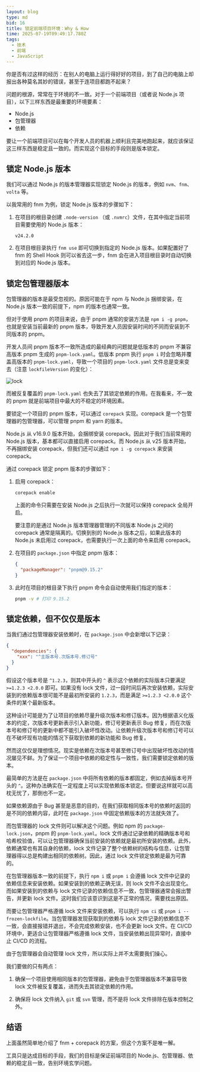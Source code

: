 ```yaml
---
layout: blog
type: md
bid: 16
title: 锁定前端项目环境：Why & How
time: 2025-07-19T09:49:17.780Z
tags:
  - 技术
  - 前端
  - JavaScript
---
```


你是否有过这样的经历：在别人的电脑上运行得好好的项目，到了自己的电脑上却报出各种莫名其妙的错误，甚至于连项目都跑不起来？

问题的根源，常常在于环境的不一致。对于一个前端项目（或者说 Node.js 项目），以下三样东西是最重要的环境要素：

- Node.js
- 包管理器
- 依赖

要让一个前端项目可以在每个开发人员的机器上顺利且完美地跑起来，就应该保证这三样东西是稳定且一致的。而实现这个目标的手段则是版本锁定。

## 锁定 Node.js 版本

我们可以通过 Node.js 的版本管理器实现锁定 Node.js 的版本，例如 `nvm`、`fnm`、`volta` 等。

以我常用的 fnm 为例，锁定 Node.js 版本的步骤如下：

1. 在项目的根目录创建 `.node-version` （或 `.nvmrc`）文件，在其中指定当前项目需要使用的 Node.js 版本：

    ```
    v24.2.0
    ```

2. 在项目根目录执行 `fnm use` 即可切换到指定的 Node.js 版本。如果配置好了 fnm 的 Shell Hook 则可以省去这一步，fnm 会在进入项目根目录时自动切换到对应的 Node.js 版本。

## 锁定包管理器版本

包管理器的版本是最受忽视的。原因可能在于 npm 与 Node.js 捆绑安装，在 Node.js 版本一致的前提下，npm 的版本也通常一致。

但对于使用 pnpm 的项目来说，由于 pnpm 通常的安装方法是 `npm i -g pnpm`，也就是安装当前最新的 pnpm 版本，导致开发人员因安装时间的不同而安装到不同版本的 pnpm。

开发人员间 pnpm 版本不一致所造成的最经典的问题就是低版本的 pnpm 不兼容高版本 pnpm 生成的 `pnpm-lock.yaml`。低版本 pnpm 执行 `pnpm i` 时会忽略并覆盖高版本的 `pnpm-lock.yaml`，导致一个项目的 `pnpm-lock.yaml` 文件总是变来变去（注意 `lockfileVersion` 的变化）：

![lock](/images/blog/16/lock.png)

而被反复覆盖的 `pnpm-lock.yaml` 也失去了其锁定依赖的作用。在我看来，不一致的 pnpm 就是前端项目中最大的不稳定的环境因素。

要锁定一个项目的 pnpm 版本，可以通过 `corepack` 实现。corepack 是一个包管理器的包管理器，可以管理 pnpm 和 yarn 的版本。

Node.js 从 v16.9.0 版本开始，会捆绑安装 corepack。因此对于我们当前常用的 Node.js 版本，基本都可以直接启用 corepack。而 Node.js 从 v25 版本开始，不再捆绑安装 corepack，但我们还可以通过 `npm i -g corepack` 来安装 corepack。

通过 corepack 锁定 pnpm 版本的步骤如下：

1. 启用 corepack：

    ```sh
    corepack enable
    ```

    上面的命令只需要在安装 Node.js 之后执行一次就可以保持 corepack 全局开启。

    要注意的是通过 Node.js 版本管理器管理的不同版本 Node.js 之间的 corepack 通常是隔离的。切换到别的 Node.js 版本之后，如果此版本的 Node.js 未启用过 corepack，也需要执行一次上面的命令来启用 corepack。

2. 在项目的 `package.json` 中指定 pnpm 版本：

    ```json
    {
      "packageManager": "pnpm@9.15.2"
    }
    ```

3. 此时在项目的根目录下执行 pnpm 命令会自动使用我们指定的版本：

    ```sh
    pnpm -v # 打印 9.15.2
    ```

## 锁定依赖，但不仅仅是版本

当我们通过包管理器安装依赖时，在 `package.json` 中会新增以下记录：

```json
{
  "dependencies": {
    "xxx": "^主版本号.次版本号.修订号"
  }
}
```

假设这个版本号是 `^1.2.3`，则其中开头的 `^` 表示这个依赖的实际版本只要满足 `>=1.2.3 <2.0.0` 即可。如果没有 lock 文件，过一段时间后再次安装依赖，实际安装到的依赖版本很可能不是最初所安装的 `1.2.3`，而是满足 `>=1.2.3 <2.0.0` 这个条件的某个最新版本。

这种设计可能是为了让项目的依赖尽量升级次版本和修订版本。因为根据语义化版本的约定，次版本号更新表示引入新功能，修订号更新表示 Bug 修复，而在次版本号和修订号的更新中都不能引入破坏性改动。让依赖升级次版本号和修订号可以在不破坏现有功能的情况下获取到依赖的新功能和 Bug 修复。

然而这仅仅是理想情况。现实是依赖在次版本号甚至修订号中出现破坏性改动的情况屡见不鲜。为了保证一个项目中依赖的稳定性与一致性，我们需要锁定依赖的版本。

最简单的方法是在 `package.json` 中将所有依赖的版本都固定，例如去掉版本号开头的 `^`。这种办法确实在一定程度上可以实现依赖版本锁定。但要说这样就可以高枕无忧了，那倒也不一定。

如果依赖源由于 Bug 甚至是恶意的目的，在我们获取相同版本号的依赖时返回的是不同的依赖内容，此时在 `package.json` 中固定依赖版本的方法就失效了。

而包管理器的 lock 文件则可以解决这个问题。例如 npm 的 `package-lock.json`，pnpm 的 `pnpm-lock.yaml`。lock 文件通过记录依赖的精确版本号和哈希校验值，可以让包管理器确保当前安装的依赖就是最初所安装的依赖。此外，依赖通常也有其自身的依赖，lock 文件记录了整个依赖树的结构与信息，让包管理器得以总是构建出相同的依赖树。因此，通过 lock 文件锁定依赖是最为可靠的。

在包管理器版本一致的前提下，执行 `npm i` 或 `pnpm i` 会遵循 lock 文件中记录的依赖信息来安装依赖。如果安装到的依赖正确无误，则 lock 文件不会出现变化。而如果安装到的依赖与 lock 文件记录的依赖信息不一致，包管理器通常会报出警告，并更新 lock 文件。这时我们应该意识到这是不正常的情况，需要找出原因。

而要让包管理器严格遵循 lock 文件来安装依赖，可以执行 `npm ci` 或 `pnpm i --frozen-lockfile`。当包管理器发现获取到的依赖与 lock 文件记录的依赖信息不一致，会直接报错并退出，不会完成依赖安装，也不会更新 lock 文件。在 CI/CD 环境中，更适合让包管理器严格遵循 lock 文件，当安装依赖出现异常时，直接中止 CI/CD 的流程。

由于包管理器会自动管理 lock 文件，所以实际上并不太需要我们操心。

我们要做的只有两点：

1. 确保一个项目使用相同版本的包管理器，避免由于包管理器版本不兼容导致 lock 文件被反复覆盖，进而失去其锁定依赖的作用。

2. 确保将 lock 文件纳入 `git` 或 `svn` 管理，而不是将 lock 文件排除在版本控制之外。

## 结语

上面虽然简单地介绍了 fnm + corepack 的方案，但这个方案不是唯一解。

工具只是达成目标的手段，我们的目标是保证前端项目的 Node.js、包管理器、依赖的稳定且一致，告别环境玄学问题。
